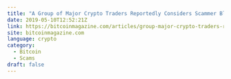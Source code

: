 ```yaml
---
title: "A Group of Major Crypto Traders Reportedly Considers Scammer Blacklist"
date: 2019-05-10T12:52:21Z
link: https://bitcoinmagazine.com/articles/group-major-crypto-traders-reportedly-considers-scammer-blacklist/?utm_medium=RSS&utm_source=hune
site: bitcoinmagazine.com
language: crypto
category:
  - Bitcoin
  - Scams
draft: false
---
```

